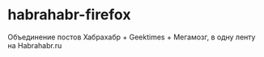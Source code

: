 # habrahabr-firefox
Объединение постов Хабрахабр + Geektimes + Мегамозг, в одну ленту на Habrahabr.ru
